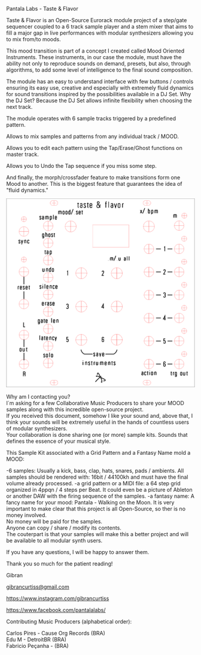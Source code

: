 Pantala Labs - Taste & Flavor

Taste & Flavor is an Open-Source Eurorack module project of a step/gate sequencer coupled to a 6 track sample player and a stem mixer that aims to fill a major gap in live performances with modular synthesizers allowing you to mix from/to moods.<br>

This mood transition is part of a concept I created called Mood Oriented Instruments. These instruments, in our case the module, must have the ability not only to reproduce sounds on demand, presets, but also, through algorithms, to add some level of intelligence to the final sound composition.<br>

The module has an easy to understand interface with few buttons / controls ensuring its easy use, creative and especially with extremely fluid dynamics for sound transitions inspired by the possibilities available in a DJ Set. Why the DJ Set? Because the DJ Set allows infinite flexibility when choosing the next track.<br>

The module operates with 6 sample tracks triggered by a predefined pattern.<br>

Allows to mix samples and patterns from any individual track / MOOD.<br>

Allows you to edit each pattern using the Tap/Erase/Ghost functions on master track.<br>

Allows you to Undo the Tap sequence if you miss some step.<br>

And finally, the morph/crossfader feature to make transitions form one Mood to another. This is the biggest feature that guarantees the idea of "fluid dynamics."<br>

<img width="600" src="images/painel taste and flavor.jpg"></img>
<br>

Why am I contacting you?<br>
I´m asking for a few Collaborative Music Producers to share your MOOD samples along with this incredible open-source project.<br>
If you received this document, somehow I like your sound and, above that, I think your sounds will be extremely useful in the hands of countless users of modular synthesizers.<br>
Your collaboration is done sharing one (or more) sample kits. Sounds that defines the essence of your musical style.<br>

This Sample Kit associated with a Grid Pattern and a Fantasy Name mold a MOOD:

-6 samples: Usually  a kick, bass, clap, hats, snares, pads / ambients. All samples should be rendered with: 16bit / 44100kh and must have the final volume already processed.
-a grid pattern or a MIDI file: a 64 step grid organized in 4ppqn / 4 steps per Beat. It could even be a picture of Ableton or another DAW with the firing sequence of the samples.
-a fantasy name: A fancy name for your mood: Pantala - Walking on the Moon.
It is very important to make clear that this project is all Open-Source, so ther is no money involved.<br>
No money will be paid for the samples.<br>
Anyone can copy / share / modify its contents.<br>
The couterpart is that your samples will make this a better project and will be available to all modular synth users.

If you have any questions, I will be happy to answer them.<br>

Thank you so much for the patient reading!<br>

Gibran<br>

gibrancurtiss@gmail.com<br>

https://www.instagram.com/gibrancurtiss

https://www.facebook.com/pantalalabs/

Contributing Music Producers (alphabetical order):<br>

Carlos Pires - Cause Org Records (BRA)<br>
Edu M - DetroitBR (BRA)<br>
Fabricio Peçanha - (BRA)<br>
